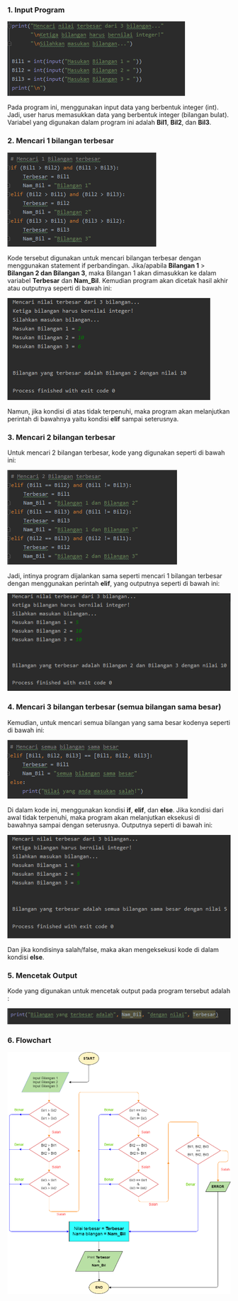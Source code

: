 ### 1. Input Program

![enter image description here](https://github.com/kameliacindy/labspy02/blob/master/img/1.PNG)

Pada program ini, menggunakan input data yang berbentuk integer (int). Jadi, user harus memasukkan data yang berbentuk integer (bilangan bulat). Variabel yang digunakan dalam program ini adalah **Bil1**, **Bil2**, dan **Bil3**.

### 2. Mencari 1 bilangan terbesar

![enter image description here](https://github.com/kameliacindy/labspy02/blob/master/img/2.PNG)

Kode tersebut digunakan untuk mencari bilangan terbesar dengan menggunakan statement if perbandingan.
Jika/apabila **Bilangan 1** > **Bilangan 2 dan Bilangan 3**, maka Bilangan 1 akan dimasukkan ke dalam variabel **Terbesar** dan **Nam_Bil**. Kemudian program akan dicetak hasil akhir atau outputnya seperti di bawah ini:

![enter image description here](https://github.com/kameliacindy/labspy02/blob/master/img/op1.PNG)

Namun, jika kondisi di atas tidak terpenuhi, maka program akan melanjutkan perintah di bawahnya yaitu kondisi **elif** sampai seterusnya.

### 3. Mencari 2 bilangan terbesar
Untuk mencari 2 bilangan terbesar, kode yang digunakan seperti  di bawah ini:

![enter image description here](https://github.com/kameliacindy/labspy02/blob/master/img/3.PNG)

Jadi, intinya program dijalankan sama seperti mencari 1 bilangan terbesar dengan menggunakan perintah **elif**, yang outputnya seperti di bawah ini:

![enter image description here](https://github.com/kameliacindy/labspy02/blob/master/img/op2.PNG)


### 4. Mencari  3 bilangan terbesar (semua bilangan sama besar)
Kemudian, untuk mencari semua bilangan yang sama besar kodenya seperti di bawah ini:

![enter image description here](https://github.com/kameliacindy/labspy02/blob/master/img/4.PNG)

Di dalam kode ini, menggunakan kondisi **if**, **elif**, dan **else**. Jika kondisi dari awal tidak terpenuhi, maka program akan melanjutkan eksekusi di bawahnya sampai dengan seterusnya. Outputnya seperti di bawah ini:

![enter image description here](https://github.com/kameliacindy/labspy02/blob/master/img/op3.PNG)

Dan jika kondisinya salah/false, maka akan mengeksekusi kode di dalam kondisi **else**. 

### 5.  Mencetak Output
Kode yang digunakan untuk mencetak output pada program tersebut adalah :

![enter image description here](https://github.com/kameliacindy/labspy02/blob/master/img/5.PNG)

### 6. Flowchart

![enter image description here](https://github.com/kameliacindy/labspy02/blob/master/img/Untitled%20Diagram.png)


